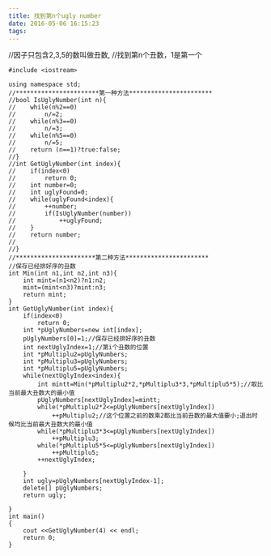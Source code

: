 ```yaml
---
title: 找到第n个ugly number
date: 2016-05-06 16:15:23
tags:
---
```

//因子只包含2,3,5的数叫做丑数,
//找到第n个丑数，1是第一个

    #include <iostream>
    
    using namespace std;
    //***********************第一种方法***********************
    //bool IsUglyNumber(int n){
    //    while(n%2==0)
    //        n/=2;
    //    while(n%3==0)
    //        n/=3;
    //    while(n%5==0)
    //        n/=5;
    //    return (n==1)?true:false;
    //}
    //int GetUglyNumber(int index){
    //    if(index<0)
    //        return 0;
    //    int number=0;
    //    int uglyFound=0;
    //    while(uglyFound<index){
    //        ++number;
    //        if(IsUglyNumber(number))
    //            ++uglyFound;
    //    }
    //    return number;
    //
    //}
    //**********************第二种方法***********************
    //保存已经排好序的丑数
    int Min(int n1,int n2,int n3){
        int mint=(n1<n2)?n1:n2;
        mint=(mint<n3)?mint:n3;
        return mint;
    }
    int GetUglyNumber(int index){
        if(index<0)
            return 0;
        int *pUglyNumbers=new int[index];
        pUglyNumbers[0]=1;//保存已经排好序的丑数
        int nextUglyIndex=1;//第i个丑数的位置
        int *pMultiplu2=pUglyNumbers;
        int *pMultiplu3=pUglyNumbers;
        int *pMultiplu5=pUglyNumbers;
        while(nextUglyIndex<index){
            int mintt=Min(*pMultiplu2*2,*pMultiplu3*3,*pMultiplu5*5);//取比当前最大丑数大的最小值
            pUglyNumbers[nextUglyIndex]=mintt;
            while(*pMultiplu2*2<=pUglyNumbers[nextUglyIndex])
                ++pMultiplu2;//这个位置之前的数乘2都比当前丑数的最大值要小;退出时候均比当前最大丑数大的最小值
            while(*pMultiplu3*3<=pUglyNumbers[nextUglyIndex])
                ++pMultiplu3;
            while(*pMultiplu5*5<=pUglyNumbers[nextUglyIndex])
                ++pMultiplu5;
            ++nextUglyIndex;
    
        }
        int ugly=pUglyNumbers[nextUglyIndex-1];
        delete[] pUglyNumbers;
        return ugly;
    
    }
    int main()
    {
        cout <<GetUglyNumber(4) << endl;
        return 0;
    }

